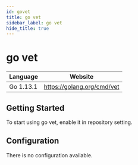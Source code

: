 ```yaml
---
id: govet
title: go vet
sidebar_label: go vet
hide_title: true
---
```


# go vet

| Language  | Website                    |
| --------- | -------------------------- |
| Go 1.13.1 | https://golang.org/cmd/vet |

## Getting Started

To start using go vet, enable it in repository setting.

## Configuration

There is no configuration available.
